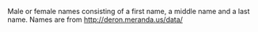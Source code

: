 Male or female names consisting of a first name, a middle name and a last name.
Names are from http://deron.meranda.us/data/